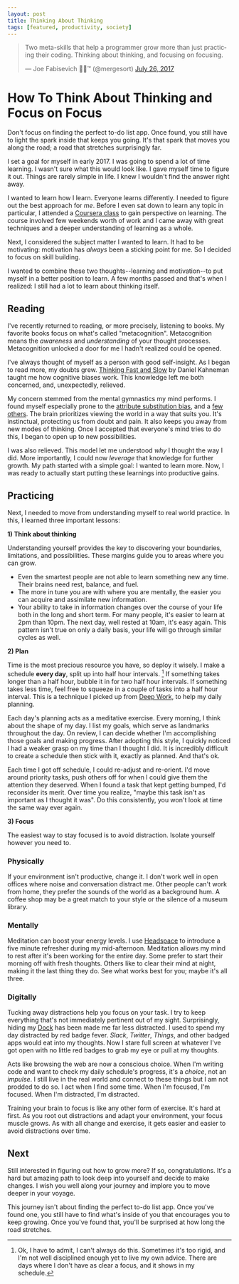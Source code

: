 ```yaml
---
layout: post
title: Thinking About Thinking
tags: [featured, productivity, society]
---
```


<blockquote class="twitter-tweet" data-lang="en"><p lang="en" dir="ltr">Two meta-skills that help a programmer grow more than just practicing their coding. Thinking about thinking, and focusing on focusing.</p>&mdash; Joe Fabisevich 🐶🐳™ (@mergesort) <a href="https://twitter.com/mergesort/status/890204173920329728">July 26, 2017</a></blockquote> <script async src="//platform.twitter.com/widgets.js" charset="utf-8"></script>
    
# How To Think About Thinking and Focus on Focus
    
Don't focus on finding the perfect to-do list app. Once found, you still have to light the spark inside that keeps you going. It's that spark that moves you along the road; a road that stretches surprisingly far. 
    
I set a goal for myself in early 2017. I was going to spend a lot of time learning. I wasn't sure what this would look like. I gave myself time to figure it out. Things are rarely simple in life. I knew I wouldn't find the answer right away.
    
I wanted to learn how I learn. Everyone learns differently. I needed to figure out the best approach for _me_. Before I even sat down to learn any topic in particular, I attended a [Coursera class](https://www.coursera.org/learn/learning-how-to-learn/) to gain perspective on learning. The course involved few weekends worth of work and I came away with great techniques and a deeper understanding of learning as a whole.
    
Next, I considered the subject matter I wanted to learn. It had to be motivating: motivation has _always_ been a sticking point for me. So I decided to focus on skill building.
    
I wanted to combine these two thoughts--learning and motivation--to put myself in a better position to learn. A few months passed and that's when I realized: I still had a lot to learn about thinking itself. 
    
## Reading
    
I've recently returned to reading, or more precisely, listening to books. My favorite books focus on what's called "metacognition". Metacognition means the *awareness* and *understanding* of your thought processes. Metacognition unlocked a door for me I hadn't realized could be opened.
    
I've always thought of myself as a person with good self-insight. As I began to read more, my doubts grew. [Thinking Fast and Slow](https://smile.amazon.com/Thinking-Fast-Slow-Daniel-Kahneman-ebook/dp/B00555X8OA/ref=tmm_kin_swatch_0?_encoding=UTF8&qid=1501358078&sr=8-1) by Daniel Kahneman taught me how cognitive biases work. This knowledge left me both concerned, and, unexpectedly, relieved. 
    
My concern stemmed from the mental gymnastics my mind performs. I found myself especially prone to the [attribute substitution bias](https://en.wikipedia.org/wiki/Attribute_substitution), and a [few](https://en.m.wikipedia.org/wiki/Belief_bias) [others](https://en.wikipedia.org/wiki/Availability_heuristic). The brain prioritizes viewing the world in a way that suits you. It's instinctual, protecting us from doubt and pain. It also keeps you away from new modes of thinking. Once I accepted that everyone's mind tries to do this, I began to open up to new possibilities.
    
I was also relieved. This model let me understood *why* I thought the way I did. More importantly, I could now *leverage* that knowledge for further growth. My path started with a simple goal: I wanted to learn more. Now,  I was ready to actually start putting these learnings into productive gains.
    
## Practicing
    
Next, I needed to move from understanding myself to real world practice. In this, I learned three important lessons:
    
**1) Think about thinking**
    
Understanding yourself provides the key to discovering your boundaries, limitations, and possibilities. These margins guide you to areas where you can grow. 
    
* Even the smartest people are not able to learn something new any time. Their brains need rest, balance, and fuel.
* The more in tune you are with where you are mentally, the easier you can acquire and assimilate new information.
* Your ability to take in information changes over the course of your life both in the long and short term. For many people, it's easier to learn at 2pm than 10pm. The next day, well rested at 10am, it's easy again. This pattern isn't true on only a daily basis, your life will go through similar cycles as well. 
    
**2) Plan**
    
Time is the most precious resource you have, so deploy it wisely. I make a schedule **every day**, split up into half hour intervals. [^1] If something takes longer than a half hour, bubble it in for two half hour intervals. If something takes less time, feel free to squeeze in a couple of tasks into a half hour interval. This is a technique I picked up from [Deep Work](https://smile.amazon.com/Deep-Work-Focused-Success-Distracted-ebook/dp/B00X47ZVXM/ref=tmm_kin_swatch_0?_encoding=UTF8&qid=1501358054&sr=8-1), to help my daily planning.
    
Each day's planning acts as a meditative exercise. Every morning, I think about the shape of my day. I list my goals, which serve as landmarks throughout the day. On review, I can decide whether I'm accomplishing those goals and making progress. After adopting this style, I quickly noticed I had a weaker grasp on my time than I thought I did. It is incredibly difficult to create a schedule then stick with it, exactly as planned. And that's ok.
    
Each time I got off schedule, I could re-adjust and re-orient. I'd move around priority tasks, push others off for when I could give them the attention they deserved. When I found a task that kept getting bumped, I'd reconsider its merit. Over time you realize, "maybe this task isn't as important as I thought it was". Do this consistently, you won't look at time the same way ever again.
    
**3) Focus**
    
The easiest way to stay focused is to avoid distraction. Isolate yourself however you need to. 
    
### Physically
If your environment isn't productive, change it. I don't work well in open offices where noise and conversation distract me. Other people can't work from home, they prefer the sounds of the world as a background hum. A coffee shop may be a great match to your style or the silence of a museum library.
    
### Mentally
Meditation can boost your energy levels. I use [Headspace](https://www.headspace.com) to introduce a five minute refresher during my mid-afternoon. Meditation allows my mind to rest after it's been working for the entire day. Some prefer to start their morning off with fresh thoughts. Others like to clear their mind at night, making it the last thing they do. See what works best for you; maybe it's all three.
    
### Digitally
Tucking away distractions help you focus on your task. I try to keep everything that's not immediately pertinent out of my sight. Surprisingly, hiding my [Dock](https://en.wikipedia.org/wiki/Dock_(macOS)) has been made me far less distracted. I used to spend my day distracted by red badge fever. *Slack*, *Twitter*, *Things*, and other badged apps would eat into my thoughts. Now I stare full screen at whatever I've got open with no little red badges to grab my eye or pull at my thoughts. 
    
Acts like browsing the web are now a conscious choice. When I'm writing code and want to check my daily schedule's progress, it's a *choice*, not an *impulse*. I still live in the real world and connect to these things but I am not prodded to do so. I act when I find some time. When I'm focused, I'm focused. When I'm distracted, I'm distracted.
    
Training your brain to focus is like any other form of exercise. It's hard at first. As you root out distractions and adapt your environment, your focus muscle grows. As with all change and exercise, it gets easier and easier to avoid distractions over time.
    
## Next
    
Still interested in figuring out how to grow more? If so, congratulations. It's a hard but amazing path to look deep into yourself and decide to make changes. I wish you well along your journey and implore you to move deeper in your voyage. 
    
This journey isn't about finding the perfect to-do list app. Once you've found one, you still have to find what's inside of you that encourages you to keep growing. Once you've found that, you'll be surprised at how long the road stretches.
    
[^1]: Ok, I have to admit, I can't always do this. Sometimes it's too rigid, and I'm not well disciplined enough yet to live my own advice. There are days where I don't have as clear a focus, and it shows in my schedule.
